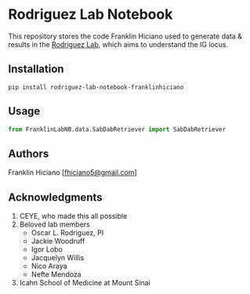 # Rodriguez Lab Notebook

This repository stores the code Franklin Hiciano used to generate data & results in the [Rodriguez Lab](https://oscarlr.github.io/), which aims to understand the IG locus.

## Installation
```
pip install rodriguez-lab-notebook-franklinhiciano
```

## Usage
```python
from FranklinLabNB.data.SabDabRetriever import SabDabRetriever
```
## Authors
Franklin Hiciano
[fhiciano5@gmail.com]

## Acknowledgments

1. CEYE, who made this all possible
2. Beloved lab members
   - Oscar L. Rodriguez, PI
   - Jackie Woodruff
   - Igor Lobo
   - Jacquelyn Willis
   - Nico Araya
   - Nefte Mendoza
3. Icahn School of Medicine at Mount Sinai
